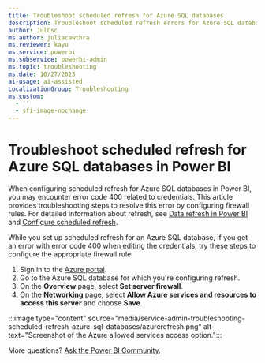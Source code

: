 ```yaml
---
title: Troubleshoot scheduled refresh for Azure SQL databases
description: Troubleshoot scheduled refresh errors for Azure SQL databases in Power BI. Fix error code 400 and configure firewall rules for successful data refresh.
author: JulCsc
ms.author: juliacawthra
ms.reviewer: kayu
ms.service: powerbi
ms.subservice: powerbi-admin
ms.topic: troubleshooting
ms.date: 10/27/2025
ai-usage: ai-assisted
LocalizationGroup: Troubleshooting
ms.custom:
  - ''
  - sfi-image-nochange
---
```


# Troubleshoot scheduled refresh for Azure SQL databases in Power BI

When configuring scheduled refresh for Azure SQL databases in Power BI, you may encounter error code 400 related to credentials. This article provides troubleshooting steps to resolve this error by configuring firewall rules. For detailed information about refresh, see [Data refresh in Power BI](refresh-data.md) and [Configure scheduled refresh](refresh-scheduled-refresh.md).

While you set up scheduled refresh for an Azure SQL database, if you get an error with error code 400 when editing the credentials, try these steps to configure the appropriate firewall rule:

1. Sign in to the [Azure portal](https://portal.azure.com).
1. Go to the Azure SQL database for which you're configuring refresh.
1. On the **Overview** page, select **Set server firewall**.
1. On the **Networking** page, select **Allow Azure services and resources to access this server** and choose **Save**.

:::image type="content" source="media/service-admin-troubleshooting-scheduled-refresh-azure-sql-databases/azurerefresh.png" alt-text="Screenshot of the Azure allowed services access option.":::

More questions? [Ask the Power BI Community](https://community.powerbi.com/).
